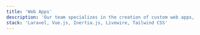 ```yaml
---
title: 'Web Apps'
description: 'Our team specializes in the creation of custom web apps, utilizing the latest technologies. Our focus is on creating scalable and user-friendly applications that meet the unique needs of your business. Whether you’re looking to streamline your workflow, automate processes, or bring your digital ideas to life, our team has the expertise to help you create the perfect solution.'
stack: 'Laravel, Vue.js, Inertia.js, Livewire, Tailwind CSS'
---
```


